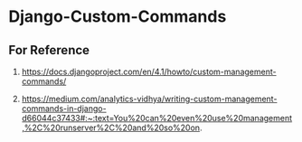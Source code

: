 # Django-Custom-Commands
## For Reference

1. https://docs.djangoproject.com/en/4.1/howto/custom-management-commands/

2. https://medium.com/analytics-vidhya/writing-custom-management-commands-in-django-d66044c37433#:~:text=You%20can%20even%20use%20management,%2C%20runserver%2C%20and%20so%20on.
